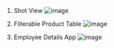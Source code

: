 1. Shot View
![image](https://user-images.githubusercontent.com/112304655/203222618-6f35aaba-151f-4bd2-a1ba-0926c43c9714.png)

2. Filterable Product Table
![image](https://user-images.githubusercontent.com/112304655/203222766-28846506-e3c8-43b2-8642-b3fefc68b51a.png)

3. Employee Details App
![image](https://user-images.githubusercontent.com/112304655/203222866-a78b2139-4cce-4996-af0f-688ae0673b79.png)
